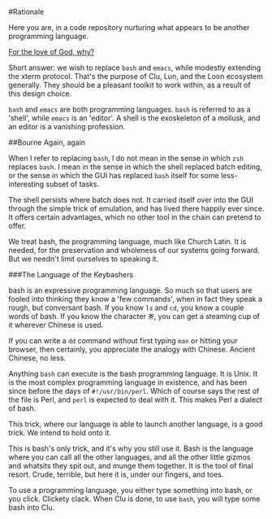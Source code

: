 #Rationale

Here you are, in a code repository nurturing what appears to be another programming language. 

[For the love of God, why?](http://en.wikipedia.org/wiki/List_of_programming_languages)

Short answer: we wish to replace `bash` and `emacs`, while modestly extending the xterm protocol. That's the purpose of Clu, Lun, and the Loon ecosystem generally. They should be a pleasant toolkit to work within, as a result of this design choice. 

`bash` and `emacs` are both programming languages. `bash` is referred to as a 'shell', while `emacs` is an 'editor'. A shell is the exoskeleton of a mollusk, and an editor is a vanishing profession. 

##Bourne Again, again

When I refer to replacing `bash`, I do not mean in the sense in which `zsh` replaces `bash`. I mean in the sense in which the shell replaced batch editing, or the sense in which the GUI has replaced `bash` itself for some less-interesting subset of tasks. 

The shell persists where batch does not. It carried itself over into the GUI through the simple trick of emulation, and has lived there happily ever since. It offers certain advantages, which no other tool in the chain can pretend to offer. 

We treat bash, the programming language, much like Church Latin. It is needed, for the preservation and wholeness of our systems going forward. But we needn't limit ourselves to speaking it. 

###The Language of the Keybashers

bash is an expressive programming language. So much so that users are fooled into thinking they know a 'few commands', when in fact they speak a rough, but conversant bash. If you know `ls` and `cd`, you know a couple words of bash. If you know the character `茶`, you can get a steaming cup of it wherever Chinese is used. 

If you can write a `dd` command without first typing `man` or hitting your browser, then certainly, you appreciate the analogy with Chinese. Ancient Chinese, no less. 

Anything `bash` can execute is the bash programming language. It is Unix. It is the most complex programming language in existence, and has been since before the days of `#!/usr/bin/perl`. Which of course says the rest of the file is Perl, and `perl` is expected to deal with it. This makes Perl a dialect of bash. 

This trick, where our language is able to launch another language, is a good trick. We intend to hold onto it. 

This is bash's only trick, and it's why you still use it. Bash is the language where you can call all the other languages, and all the other little gizmos and whatsits they spit out, and munge them together. It is the tool of final resort. Crude, terrible, but here it is, under our fingers, and toes. 

To use a programming language, you either type something into bash, or you click. Clickety clack. When Clu is done, to use `bash`, you will type some bash into Clu. 

